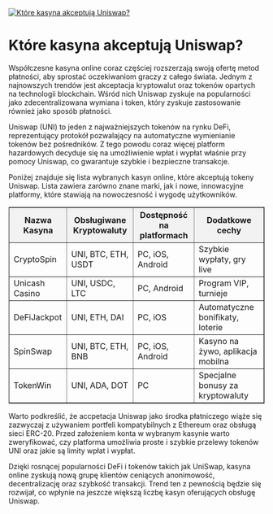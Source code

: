 [![Które kasyna akceptują Uniswap?](https://123-caf.pages.dev/gitsignup.png)](https://vrmoo.ru/Bt82HjjY)

<h1>Które kasyna akceptują Uniswap?</h1> <p>Współczesne kasyna online coraz częściej rozszerzają swoją ofertę metod płatności, aby sprostać oczekiwaniom graczy z całego świata. Jednym z najnowszych trendów jest akceptacja kryptowalut oraz tokenów opartych na technologii blockchain. Wśród nich Uniswap zyskuje na popularności jako zdecentralizowana wymiana i token, który zyskuje zastosowanie również jako sposób płatności.</p>  <p>Uniswap (UNI) to jeden z najważniejszych tokenów na rynku DeFi, reprezentujący protokół pozwalający na automatyczne wymienianie tokenów bez pośredników. Z tego powodu coraz więcej platform hazardowych decyduje się na umożliwienie wpłat i wypłat właśnie przy pomocy Uniswap, co gwarantuje szybkie i bezpieczne transakcje.</p>  <p>Poniżej znajduje się lista wybranych kasyn online, które akceptują tokeny Uniswap. Lista zawiera zarówno znane marki, jak i nowe, innowacyjne platformy, które stawiają na nowoczesność i wygodę użytkowników.</p>  <table border="1" cellpadding="8" cellspacing="0" style="border-collapse:collapse; width:100%; max-width:700px;">   <thead>     <tr style="background-color:#f2f2f2;">       <th>Nazwa Kasyna</th>       <th>Obsługiwane Kryptowaluty</th>       <th>Dostępność na platformach</th>       <th>Dodatkowe cechy</th>     </tr>   </thead>   <tbody>     <tr>       <td>CryptoSpin</td>       <td>UNI, BTC, ETH, USDT</td>       <td>PC, iOS, Android</td>       <td>Szybkie wypłaty, gry live</td>     </tr>     <tr>       <td>Unicash Casino</td>       <td>UNI, USDC, LTC</td>       <td>PC, Android</td>       <td>Program VIP, turnieje</td>     </tr>     <tr>       <td>DeFiJackpot</td>       <td>UNI, ETH, DAI</td>       <td>PC, iOS</td>       <td>Automatyczne bonifikaty, loterie</td>     </tr>     <tr>       <td>SpinSwap</td>       <td>UNI, BTC, ETH, BNB</td>       <td>PC, iOS, Android</td>       <td>Kasyno na żywo, aplikacja mobilna</td>     </tr>     <tr>       <td>TokenWin</td>       <td>UNI, ADA, DOT</td>       <td>PC</td>       <td>Specjalne bonusy za kryptowaluty</td>     </tr>   </tbody> </table>  <p>Warto podkreślić, że accpetacja Uniswap jako środka płatniczego wiąże się zazwyczaj z używaniem portfeli kompatybilnych z Ethereum oraz obsługą sieci ERC-20. Przed założeniem konta w wybranym kasynie warto zweryfikować, czy platforma umożliwia proste i szybkie przelewy tokenów UNI oraz jakie są limity wpłat i wypłat.</p>  <p>Dzięki rosnącej popularności DeFi i tokenów takich jak UniSwap, kasyna online zyskują nową grupę klientów ceniących anonimowość, decentralizację oraz szybkość transakcji. Trend ten z pewnością będzie się rozwijał, co wpłynie na jeszcze większą liczbę kasyn oferujących obsługę Uniswap.</p>